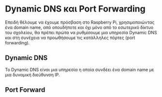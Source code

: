 # Dynamic DNS και Port Forwarding

Επειδή θέλουμε να έχουμε πρόσβαση στο Raspberry Pi, χρησιμοποιώντας ένα domain name, από οπουδήποτε και όχι μόνο από το εσωτερικό δίκτυο του σχολείου, θα πρέπει πρώτα να ρυθμίσουμε μια υπηρεσία Dynamic DNS και στη συνέχεια να προωθήσουμε τις κατάλληλες πόρτες (port forwarding).

## Dynamic DNS

Το Dynamic DNS είναι μια υπηρεσία η οποία συνδέει ένα domain name με μια δυναμική διεύθυνση ΙΡ.

## Port Forward